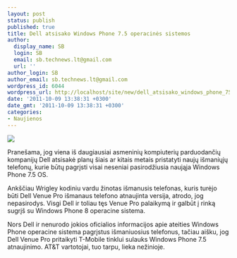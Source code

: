 ```yaml
---
layout: post
status: publish
published: true
title: Dell atsisako Windows Phone 7.5 operacinės sistemos
author:
  display_name: SB
  login: SB
  email: sb.technews.lt@gmail.com
  url: ''
author_login: SB
author_email: sb.technews.lt@gmail.com
wordpress_id: 6044
wordpress_url: http://localhost/site/new/dell_atsisako_windows_phone_75_operacines_sistemos/
date: '2011-10-09 13:38:31 +0300'
date_gmt: '2011-10-09 13:38:31 +0300'
categories:
- Naujienos
---
```

<div class="imgright"><img src="http://technews.lt/upload/dell-venue-pro.jpg"  /></div>
<p>Pranešama, jog viena iš daugiausiai asmeninių kompiuterių parduodančių kompanijų Dell atsisakė planų šiais ar kitais metais pristatyti naujų išmaniųjų telefonų, kurie būtų pagrįsti visai neseniai pasirodžiusia naująja Windows Phone 7.5 OS.</p>
<p>Ankščiau Wrigley kodiniu vardu žinotas išmanusis telefonas, kuris turėjo būti Dell Venue Pro išmanaus telefono atnaujinta versija, atrodo, jog nepasirodys. Visgi Dell ir toliau tęs Venue Pro palaikymą ir galbūt į rinką sugrįš su Windows Phone 8 operacine sistema.</p>
<p>Nors Dell ir nenurodo jokios oficialios informacijos apie ateities Windows Phone operacine sistema pagrįstus išmaniuosius telefonus, tačiau aišku, jog Dell Venue Pro pritaikyti T-Mobile tinklui sulauks Windows Phone 7.5 atnaujinimo. AT&T vartotojai, tuo tarpu, lieka nežinioje.</p>
